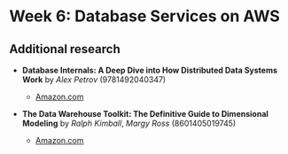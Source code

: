 # Week 6: Database Services on AWS

## Additional research

- **Database Internals: A Deep Dive into How Distributed Data Systems Work** by _Alex Petrov_ (9781492040347)

  - [Amazon.com](https://www.amazon.com/Database-Internals-Deep-Distributed-Systems/dp/1492040347)

- **The Data Warehouse Toolkit: The Definitive Guide to Dimensional Modeling** by _Ralph Kimball_, _Margy Ross_ (8601405019745)

  - [Amazon.com](https://www.amazon.com/Data-Warehouse-Toolkit-Definitive-Dimensional/dp/1118530802)
